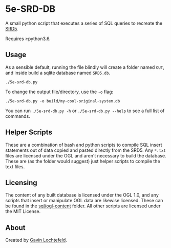 # 5e-SRD-DB
A small python script that executes a series of SQL queries to recreate the [SRD5](https://dnd.wizards.com/articles/features/systems-reference-document-srd).

Requires &#8805;python3.6.

## Usage
As a sensible default, running the file blindly will create a folder named `OUT`, and inside build a sqlite database named `SRD5.db`.

```
./5e-srd-db.py
```

To change the output file/directory, use the `-o` flag:

```
./5e-srd-db.py -o build/my-cool-original-system.db
```

You can run `./5e-srd-db.py -h` or `./5e-srd-db.py --help` to see a full list of commands.

## Helper Scripts
These are a combination of bash and python scripts to compile SQL insert statements out of data copied and pasted directly from the SRD5. Any `*.txt` files are licensed under the OGL and aren't necessary to build the database. These are (as the folder would suggest) just helper scripts to compile the text files.

## Licensing
The content of any built database is licensed under the OGL 1.0, and any scripts that insert or manipulate OGL data are likewise licensed. These can be found in the [sql/ogl-content](sql/ogl-content/) folder.
All other scripts are licensed under the MIT License.

## About
Created by [Gavin Lochtefeld](https://github.com/glochtefeld).
